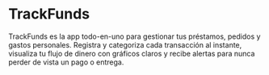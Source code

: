 # TrackFunds

TrackFunds es la app todo-en-uno para gestionar tus préstamos, pedidos y gastos personales. Registra y categoriza cada transacción al instante, visualiza tu flujo de dinero con gráficos claros y recibe alertas para nunca perder de vista un pago o entrega.